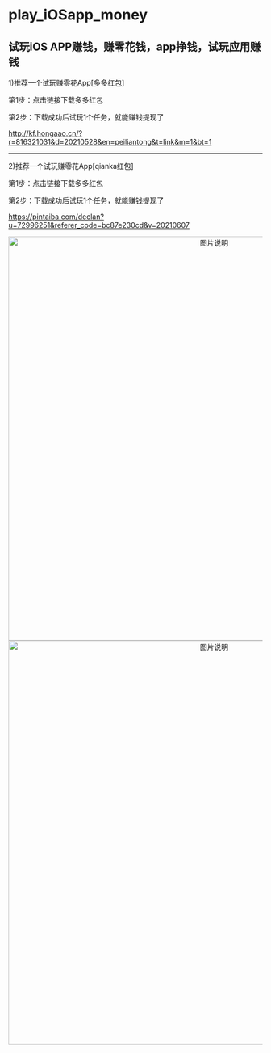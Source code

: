 # play_iOSapp_money
## 试玩iOS APP赚钱，赚零花钱，app挣钱，试玩应用赚钱

1)推荐一个试玩赚零花App[多多红包]

第1步：点击链接下载多多红包

第2步：下载成功后试玩1个任务，就能赚钱提现了

http://kf.hongaao.cn/?r=816321031&d=20210528&en=peiliantong&t=link&m=1&bt=1

-----------------------------------------------

2)推荐一个试玩赚零花App[qianka红包]

第1步：点击链接下载多多红包

第2步：下载成功后试玩1个任务，就能赚钱提现了

https://pintaiba.com/declan?u=72996251&referer_code=bc87e230cd&v=20210607


<div align="center">
<img src="https://user-images.githubusercontent.com/19482510/119959901-fe94c000-bfd6-11eb-8e0c-2396b18d8108.png" height="800px" alt="图片说明" ><img src="https://user-images.githubusercontent.com/19482510/120952572-ec0c4a80-c77d-11eb-9206-1cd4b77ab835.png" height="800px" alt="图片说明" >  
</div>

<!-- <center class="half">
  ![image](https://user-images.githubusercontent.com/19482510/119959901-fe94c000-bfd6-11eb-8e0c-2396b18d8108.png)
  ![image](https://user-images.githubusercontent.com/19482510/120952572-ec0c4a80-c77d-11eb-9206-1cd4b77ab835.png)
</center>
 -->
